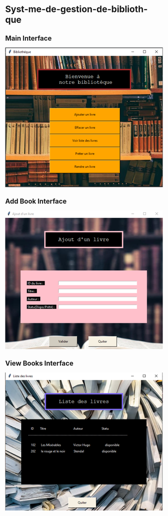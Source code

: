 # Syst-me-de-gestion-de-biblioth-que

<h2>Main Interface</h2> 
<img  src="https://github.com/AmaniAkremi/Syst-me-de-gestion-de-biblioth-que/blob/b9ff0545324e728309ef5f179f88846830a37915/main%20interface.PNG">

<h2>Add Book Interface</h2> 
<img src="https://github.com/AmaniAkremi/Syst-me-de-gestion-de-biblioth-que/blob/b9ff0545324e728309ef5f179f88846830a37915/interface%20Addbook.PNG">

<h2>View Books Interface</h2> 
<img src="https://github.com/AmaniAkremi/Syst-me-de-gestion-de-biblioth-que/blob/b9ff0545324e728309ef5f179f88846830a37915/interface%20ViewBooks.PNG">
